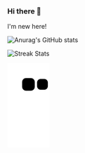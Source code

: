 ### Hi there 👋
I'm new here!
<!--
**YanMaker/YanMaker** is a ✨ _special_ ✨ repository because its `README.md` (this file) appears on your GitHub profile.

Here are some ideas to get you started:

- 🔭 I’m currently working on ...
- 🌱 I’m currently learning ...
- 👯 I’m looking to collaborate on ...
- 🤔 I’m looking for help with ...
- 💬 Ask me about ...
- 📫 How to reach me: ...
- 😄 Pronouns: ...
- ⚡ Fun fact: ...
-->

![Anurag's GitHub stats](https://github-readme-stats.vercel.app/api?username=YanMaker&theme=algolia)

![Streak Stats](https://github-readme-streak-stats.herokuapp.com/?user=YanMaker&date_format=M%20j%5B%2C%20Y%5D&background=67A26E&currStreakNum=FFFFFF&sideNums=FFFFFF&sideLabels=FFFFFF&border=FFFFFF&dates=FFFFFF)

![snake](https://raw.githubusercontent.com/YanMaker/YanMaker/output/github-contribution-grid-snake.svg)
